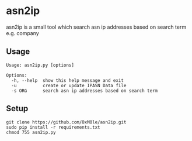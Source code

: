 # asn2ip

asn2ip is a small tool which search asn ip addresses based on search term e.g. company

## Usage
```
Usage: asn2ip.py [options]

Options:
  -h, --help  show this help message and exit
  -u          create or update IPASN Data file
  -s ORG      search asn ip addresses based on search term
```

## Setup

```
git clone https://github.com/OxM0le/asn2ip.git
sudo pip install -r requirements.txt
chmod 755 asn2ip.py 
```
